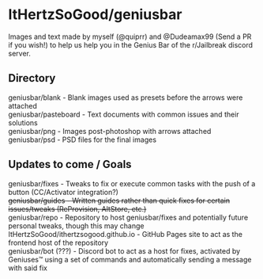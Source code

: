 # ItHertzSoGood/geniusbar
Images and text made by myself (@quiprr) and @Dudeamax99 (Send a PR if you wish!) to help us help you in the Genius Bar of the r/Jailbreak discord server.

## Directory
geniusbar/blank - Blank images used as presets before the arrows were attached  
geniusbar/pasteboard - Text documents with common issues and their solutions  
geniusbar/png - Images post-photoshop with arrows attached  
geniusbar/psd - PSD files for the final images  

## Updates to come / Goals
geniusbar/fixes - Tweaks to fix or execute common tasks with the push of a button (CC/Activator integration?)  
~~geniusbar/guides - Written guides rather than quick fixes for certain issues/tweaks (ReProvision, AltStore, etc.)~~  
geniusbar/repo - Repository to host geniusbar/fixes and potentially future personal tweaks, though this may change  
ItHertzSoGood/ithertzsogood.github.io - GitHub Pages site to act as the frontend host of the repository  
geniusbar/bot (???) - Discord bot to act as a host for fixes, activated by Geniuses™ using a set of commands and automatically sending a message with said fix  
